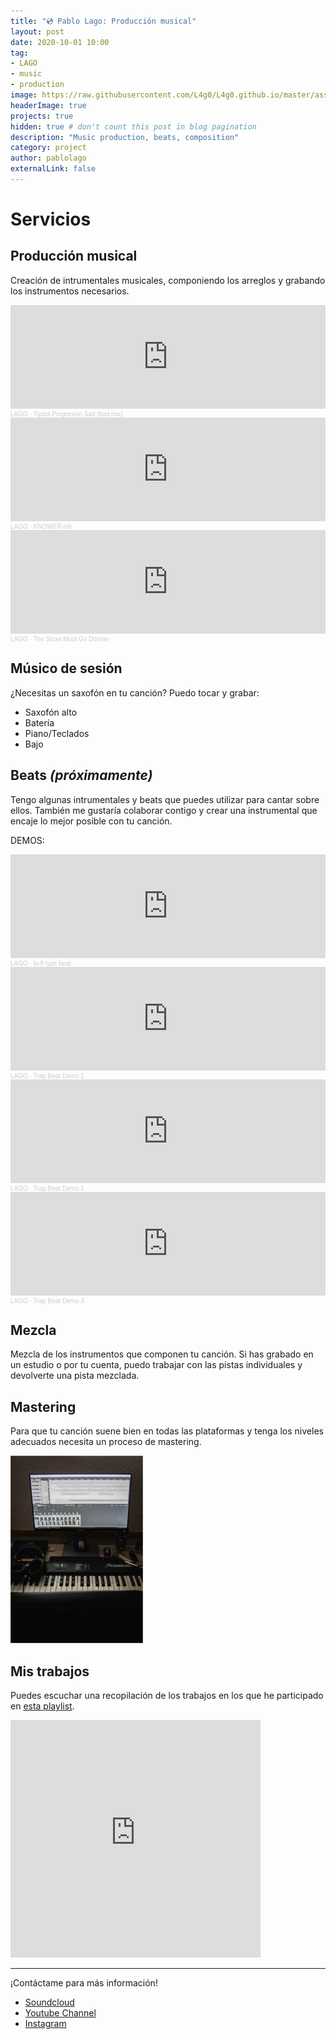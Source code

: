 ```yaml
---
title: "💿 Pablo Lago: Producción musical"
layout: post
date: 2020-10-01 10:00
tag:
- LAGO
- music
- production
image: https://raw.githubusercontent.com/L4g0/L4g0.github.io/master/assets/images/YTLAGO.png
headerImage: true
projects: true
hidden: true # don't count this post in blog pagination
description: "Music production, beats, composition"
category: project
author: pablolago
externalLink: false
---
```

# Servicios
## Producción musical
Creación de intrumentales musicales, componiendo los arreglos y grabando los instrumentos necesarios.

<iframe width="100%" height="166" scrolling="no" frameborder="no" allow="autoplay" src="https://w.soundcloud.com/player/?url=https%3A//api.soundcloud.com/tracks/913966912&color=%234b0082&auto_play=false&hide_related=false&show_comments=true&show_user=true&show_reposts=false&show_teaser=true"></iframe><div style="font-size: 10px; color: #cccccc;line-break: anywhere;word-break: normal;overflow: hidden;white-space: nowrap;text-overflow: ellipsis; font-family: Interstate,Lucida Grande,Lucida Sans Unicode,Lucida Sans,Garuda,Verdana,Tahoma,sans-serif;font-weight: 100;"><a href="https://soundcloud.com/soylago" title="LAGO" target="_blank" style="color: #cccccc; text-decoration: none;">LAGO</a> · <a href="https://soundcloud.com/soylago/tipica-progresion-sad-bad-mix" title="Típica Progresión Sad (bad mix)" target="_blank" style="color: #cccccc; text-decoration: none;">Típica Progresión Sad (bad mix)</a></div>

<iframe width="100%" height="166" scrolling="no" frameborder="no" allow="autoplay" src="https://w.soundcloud.com/player/?url=https%3A//api.soundcloud.com/tracks/913965472&color=%234b0082&auto_play=false&hide_related=false&show_comments=true&show_user=true&show_reposts=false&show_teaser=true"></iframe><div style="font-size: 10px; color: #cccccc;line-break: anywhere;word-break: normal;overflow: hidden;white-space: nowrap;text-overflow: ellipsis; font-family: Interstate,Lucida Grande,Lucida Sans Unicode,Lucida Sans,Garuda,Verdana,Tahoma,sans-serif;font-weight: 100;"><a href="https://soundcloud.com/soylago" title="LAGO" target="_blank" style="color: #cccccc; text-decoration: none;">LAGO</a> · <a href="https://soundcloud.com/soylago/knower-ish" title="KNOWER-ish" target="_blank" style="color: #cccccc; text-decoration: none;">KNOWER-ish</a></div>

<iframe width="100%" height="166" scrolling="no" frameborder="no" allow="autoplay" src="https://w.soundcloud.com/player/?url=https%3A//api.soundcloud.com/tracks/772763842&color=%234b0082&auto_play=false&hide_related=false&show_comments=true&show_user=true&show_reposts=false&show_teaser=true"></iframe><div style="font-size: 10px; color: #cccccc;line-break: anywhere;word-break: normal;overflow: hidden;white-space: nowrap;text-overflow: ellipsis; font-family: Interstate,Lucida Grande,Lucida Sans Unicode,Lucida Sans,Garuda,Verdana,Tahoma,sans-serif;font-weight: 100;"><a href="https://soundcloud.com/soylago" title="LAGO" target="_blank" style="color: #cccccc; text-decoration: none;">LAGO</a> · <a href="https://soundcloud.com/soylago/the-show-must-go-dorime#t=1:16" title="The Show Must Go Dorime" target="_blank" style="color: #cccccc; text-decoration: none;">The Show Must Go Dorime</a></div>

<!-- <iframe width="100%" height="166" scrolling="no" frameborder="no" allow="autoplay" src="https://w.soundcloud.com/player/?url=https%3A//api.soundcloud.com/tracks/804720628&color=%234b0082&auto_play=false&hide_related=false&show_comments=true&show_user=true&show_reposts=false&show_teaser=true"></iframe><div style="font-size: 10px; color: #cccccc;line-break: anywhere;word-break: normal;overflow: hidden;white-space: nowrap;text-overflow: ellipsis; font-family: Interstate,Lucida Grande,Lucida Sans Unicode,Lucida Sans,Garuda,Verdana,Tahoma,sans-serif;font-weight: 100;"><a href="https://soundcloud.com/soylago" title="LAGO" target="_blank" style="color: #cccccc; text-decoration: none;">LAGO</a> · <a href="https://soundcloud.com/soylago/so-what" title="So What - Keyboard Trio" target="_blank" style="color: #cccccc; text-decoration: none;">So What - Keyboard Trio</a></div> -->

## Músico de sesión
¿Necesitas un saxofón en tu canción?
Puedo tocar y grabar:
- Saxofón alto
- Batería
- Piano/Teclados
- Bajo


## Beats *(próximamente)*
Tengo algunas intrumentales y beats que puedes utilizar para cantar sobre ellos. También me gustaría colaborar contigo y crear una instrumental que encaje lo mejor posible con tu canción.

DEMOS:
<iframe width="100%" height="166" scrolling="no" frameborder="no" allow="autoplay" src="https://w.soundcloud.com/player/?url=https%3A//api.soundcloud.com/tracks/910708327&color=%234b0082&auto_play=false&hide_related=false&show_comments=true&show_user=true&show_reposts=false&show_teaser=true"></iframe><div style="font-size: 10px; color: #cccccc;line-break: anywhere;word-break: normal;overflow: hidden;white-space: nowrap;text-overflow: ellipsis; font-family: Interstate,Lucida Grande,Lucida Sans Unicode,Lucida Sans,Garuda,Verdana,Tahoma,sans-serif;font-weight: 100;"><a href="https://soundcloud.com/soylago" title="LAGO" target="_blank" style="color: #cccccc; text-decoration: none;">LAGO</a> · <a href="https://soundcloud.com/soylago/lo-fi-type-beat" title="lo-fi type beat" target="_blank" style="color: #cccccc; text-decoration: none;">lo-fi type beat</a></div>

<iframe width="100%" height="166" scrolling="no" frameborder="no" allow="autoplay" src="https://w.soundcloud.com/player/?url=https%3A//api.soundcloud.com/tracks/910621951&color=%234b0082&auto_play=false&hide_related=false&show_comments=true&show_user=true&show_reposts=false&show_teaser=true"></iframe><div style="font-size: 10px; color: #cccccc;line-break: anywhere;word-break: normal;overflow: hidden;white-space: nowrap;text-overflow: ellipsis; font-family: Interstate,Lucida Grande,Lucida Sans Unicode,Lucida Sans,Garuda,Verdana,Tahoma,sans-serif;font-weight: 100;"><a href="https://soundcloud.com/soylago" title="LAGO" target="_blank" style="color: #cccccc; text-decoration: none;">LAGO</a> · <a href="https://soundcloud.com/soylago/trap-beat-demo-2" title="Trap Beat Demo 2" target="_blank" style="color: #cccccc; text-decoration: none;">Trap Beat Demo 2</a></div>

<iframe width="100%" height="166" scrolling="no" frameborder="no" allow="autoplay" src="https://w.soundcloud.com/player/?url=https%3A//api.soundcloud.com/tracks/910621930&color=%234b0082&auto_play=false&hide_related=false&show_comments=true&show_user=true&show_reposts=false&show_teaser=true"></iframe><div style="font-size: 10px; color: #cccccc;line-break: anywhere;word-break: normal;overflow: hidden;white-space: nowrap;text-overflow: ellipsis; font-family: Interstate,Lucida Grande,Lucida Sans Unicode,Lucida Sans,Garuda,Verdana,Tahoma,sans-serif;font-weight: 100;"><a href="https://soundcloud.com/soylago" title="LAGO" target="_blank" style="color: #cccccc; text-decoration: none;">LAGO</a> · <a href="https://soundcloud.com/soylago/trap-beat-demo-1" title="Trap Beat Demo 1" target="_blank" style="color: #cccccc; text-decoration: none;">Trap Beat Demo 1</a></div>

<iframe width="100%" height="166" scrolling="no" frameborder="no" allow="autoplay" src="https://w.soundcloud.com/player/?url=https%3A//api.soundcloud.com/tracks/910621969&color=%234b0082&auto_play=false&hide_related=false&show_comments=true&show_user=true&show_reposts=false&show_teaser=true"></iframe><div style="font-size: 10px; color: #cccccc;line-break: anywhere;word-break: normal;overflow: hidden;white-space: nowrap;text-overflow: ellipsis; font-family: Interstate,Lucida Grande,Lucida Sans Unicode,Lucida Sans,Garuda,Verdana,Tahoma,sans-serif;font-weight: 100;"><a href="https://soundcloud.com/soylago" title="LAGO" target="_blank" style="color: #cccccc; text-decoration: none;">LAGO</a> · <a href="https://soundcloud.com/soylago/trap-beat-demo-3" title="Trap Beat Demo 3" target="_blank" style="color: #cccccc; text-decoration: none;">Trap Beat Demo 3</a></div>


## Mezcla

Mezcla de los instrumentos que componen tu canción. Si has grabado en un estudio o por tu cuenta, puedo trabajar con las pistas individuales y devolverte una pista mezclada.


## Mastering
Para que tu canción suene bien en todas las plataformas y tenga los niveles adecuados necesita un proceso de mastering.

<img src="https://raw.githubusercontent.com/L4g0/L4g0.github.io/master/assets/images/mix_setup.jpg" height="300px" alt="Mixing setup" text-align="center" />

## Mis trabajos
Puedes escuchar una recopilación de los trabajos en los que he participado en <a href="https://youtube.com/playlist?list=PLa780S15kHCWuizNL8waM-daxOZ1MqTxO">esta playlist</a>.

<iframe src="https://open.spotify.com/embed/playlist/7Cb5902XD5QvE3vssm5pe0" width="400" height="380" frameborder="0" allowtransparency="true" allow="encrypted-media"></iframe>

---
¡Contáctame para más información!

- [Soundcloud](https://soundcloud.com/soylago/)
- [Youtube Channel](https://www.youtube.com/channel/UCLa6JuCw3ND4arrhQngJyvQ)
- [Instagram](https://instagram.com/lagoproduce)





<!---
# Services
## Music production
I create an instrumental for your music. I arrange and record the needed intruments.

<iframe width="100%" height="166" scrolling="no" frameborder="no" allow="autoplay" src="https://w.soundcloud.com/player/?url=https%3A//api.soundcloud.com/tracks/913966912&color=%234b0082&auto_play=false&hide_related=false&show_comments=true&show_user=true&show_reposts=false&show_teaser=true"></iframe><div style="font-size: 10px; color: #cccccc;line-break: anywhere;word-break: normal;overflow: hidden;white-space: nowrap;text-overflow: ellipsis; font-family: Interstate,Lucida Grande,Lucida Sans Unicode,Lucida Sans,Garuda,Verdana,Tahoma,sans-serif;font-weight: 100;"><a href="https://soundcloud.com/soylago" title="LAGO" target="_blank" style="color: #cccccc; text-decoration: none;">LAGO</a> · <a href="https://soundcloud.com/soylago/tipica-progresion-sad-bad-mix" title="Típica Progresión Sad (bad mix)" target="_blank" style="color: #cccccc; text-decoration: none;">Típica Progresión Sad (bad mix)</a></div>

<iframe width="100%" height="166" scrolling="no" frameborder="no" allow="autoplay" src="https://w.soundcloud.com/player/?url=https%3A//api.soundcloud.com/tracks/913965472&color=%234b0082&auto_play=false&hide_related=false&show_comments=true&show_user=true&show_reposts=false&show_teaser=true"></iframe><div style="font-size: 10px; color: #cccccc;line-break: anywhere;word-break: normal;overflow: hidden;white-space: nowrap;text-overflow: ellipsis; font-family: Interstate,Lucida Grande,Lucida Sans Unicode,Lucida Sans,Garuda,Verdana,Tahoma,sans-serif;font-weight: 100;"><a href="https://soundcloud.com/soylago" title="LAGO" target="_blank" style="color: #cccccc; text-decoration: none;">LAGO</a> · <a href="https://soundcloud.com/soylago/knower-ish" title="KNOWER-ish" target="_blank" style="color: #cccccc; text-decoration: none;">KNOWER-ish</a></div>

<iframe width="100%" height="166" scrolling="no" frameborder="no" allow="autoplay" src="https://w.soundcloud.com/player/?url=https%3A//api.soundcloud.com/tracks/772763842&color=%234b0082&auto_play=false&hide_related=false&show_comments=true&show_user=true&show_reposts=false&show_teaser=true"></iframe><div style="font-size: 10px; color: #cccccc;line-break: anywhere;word-break: normal;overflow: hidden;white-space: nowrap;text-overflow: ellipsis; font-family: Interstate,Lucida Grande,Lucida Sans Unicode,Lucida Sans,Garuda,Verdana,Tahoma,sans-serif;font-weight: 100;"><a href="https://soundcloud.com/soylago" title="LAGO" target="_blank" style="color: #cccccc; text-decoration: none;">LAGO</a> · <a href="https://soundcloud.com/soylago/the-show-must-go-dorime#t=1:16" title="The Show Must Go Dorime" target="_blank" style="color: #cccccc; text-decoration: none;">The Show Must Go Dorime</a></div>

<iframe width="100%" height="166" scrolling="no" frameborder="no" allow="autoplay" src="https://w.soundcloud.com/player/?url=https%3A//api.soundcloud.com/tracks/804720628&color=%234b0082&auto_play=false&hide_related=false&show_comments=true&show_user=true&show_reposts=false&show_teaser=true"></iframe><div style="font-size: 10px; color: #cccccc;line-break: anywhere;word-break: normal;overflow: hidden;white-space: nowrap;text-overflow: ellipsis; font-family: Interstate,Lucida Grande,Lucida Sans Unicode,Lucida Sans,Garuda,Verdana,Tahoma,sans-serif;font-weight: 100;"><a href="https://soundcloud.com/soylago" title="LAGO" target="_blank" style="color: #cccccc; text-decoration: none;">LAGO</a> · <a href="https://soundcloud.com/soylago/so-what" title="So What - Keyboard Trio" target="_blank" style="color: #cccccc; text-decoration: none;">So What - Keyboard Trio</a></div>

## High quality instrument performances
I can play an instrument for your song:
- Alto sax
- Piano/keyboard
- Bass
- Drums

Check availability.

## Beats (Coming soon)
I have some generic beats for sale for you to use in your songs.
I can work with you in order to make an exclusive custom beat that fits your song.

DEMOS:
<iframe width="100%" height="166" scrolling="no" frameborder="no" allow="autoplay" src="https://w.soundcloud.com/player/?url=https%3A//api.soundcloud.com/tracks/910708327&color=%234b0082&auto_play=false&hide_related=false&show_comments=true&show_user=true&show_reposts=false&show_teaser=true"></iframe><div style="font-size: 10px; color: #cccccc;line-break: anywhere;word-break: normal;overflow: hidden;white-space: nowrap;text-overflow: ellipsis; font-family: Interstate,Lucida Grande,Lucida Sans Unicode,Lucida Sans,Garuda,Verdana,Tahoma,sans-serif;font-weight: 100;"><a href="https://soundcloud.com/soylago" title="LAGO" target="_blank" style="color: #cccccc; text-decoration: none;">LAGO</a> · <a href="https://soundcloud.com/soylago/lo-fi-type-beat" title="lo-fi type beat" target="_blank" style="color: #cccccc; text-decoration: none;">lo-fi type beat</a></div>

<iframe width="100%" height="166" scrolling="no" frameborder="no" allow="autoplay" src="https://w.soundcloud.com/player/?url=https%3A//api.soundcloud.com/tracks/910621951&color=%234b0082&auto_play=false&hide_related=false&show_comments=true&show_user=true&show_reposts=false&show_teaser=true"></iframe><div style="font-size: 10px; color: #cccccc;line-break: anywhere;word-break: normal;overflow: hidden;white-space: nowrap;text-overflow: ellipsis; font-family: Interstate,Lucida Grande,Lucida Sans Unicode,Lucida Sans,Garuda,Verdana,Tahoma,sans-serif;font-weight: 100;"><a href="https://soundcloud.com/soylago" title="LAGO" target="_blank" style="color: #cccccc; text-decoration: none;">LAGO</a> · <a href="https://soundcloud.com/soylago/trap-beat-demo-2" title="Trap Beat Demo 2" target="_blank" style="color: #cccccc; text-decoration: none;">Trap Beat Demo 2</a></div>

<iframe width="100%" height="166" scrolling="no" frameborder="no" allow="autoplay" src="https://w.soundcloud.com/player/?url=https%3A//api.soundcloud.com/tracks/910621930&color=%234b0082&auto_play=false&hide_related=false&show_comments=true&show_user=true&show_reposts=false&show_teaser=true"></iframe><div style="font-size: 10px; color: #cccccc;line-break: anywhere;word-break: normal;overflow: hidden;white-space: nowrap;text-overflow: ellipsis; font-family: Interstate,Lucida Grande,Lucida Sans Unicode,Lucida Sans,Garuda,Verdana,Tahoma,sans-serif;font-weight: 100;"><a href="https://soundcloud.com/soylago" title="LAGO" target="_blank" style="color: #cccccc; text-decoration: none;">LAGO</a> · <a href="https://soundcloud.com/soylago/trap-beat-demo-1" title="Trap Beat Demo 1" target="_blank" style="color: #cccccc; text-decoration: none;">Trap Beat Demo 1</a></div>

<iframe width="100%" height="166" scrolling="no" frameborder="no" allow="autoplay" src="https://w.soundcloud.com/player/?url=https%3A//api.soundcloud.com/tracks/910621969&color=%234b0082&auto_play=false&hide_related=false&show_comments=true&show_user=true&show_reposts=false&show_teaser=true"></iframe><div style="font-size: 10px; color: #cccccc;line-break: anywhere;word-break: normal;overflow: hidden;white-space: nowrap;text-overflow: ellipsis; font-family: Interstate,Lucida Grande,Lucida Sans Unicode,Lucida Sans,Garuda,Verdana,Tahoma,sans-serif;font-weight: 100;"><a href="https://soundcloud.com/soylago" title="LAGO" target="_blank" style="color: #cccccc; text-decoration: none;">LAGO</a> · <a href="https://soundcloud.com/soylago/trap-beat-demo-3" title="Trap Beat Demo 3" target="_blank" style="color: #cccccc; text-decoration: none;">Trap Beat Demo 3</a></div>



## Mixing

I mix your song. You can send me the stems and I give you a finished mix.

## Mastering
Make your song sound better and get good loudness for online platforms.


<img src="https://raw.githubusercontent.com/L4g0/L4g0.github.io/master/assets/images/mix_setup.jpg" height="300px" alt="Mixing setup" text-align="center" />

---
Contact me for more info.

- [Soundcloud](https://soundcloud.com/soylago/)
- [Youtube Channel](https://www.youtube.com/channel/UCLa6JuCw3ND4arrhQngJyvQ)
- [Instagram](https://instagram.com/lagoproduce)
-->
